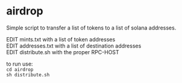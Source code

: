 # airdrop
Simple script to transfer a list of tokens to a list of solana addresses.

EDIT mints.txt with a list of token addresses <br>
EDIT addresses.txt with a list of destination addresses <br>
EDIT distribute.sh with the proper RPC-HOST
<br>

to run use: <br>
`cd airdrop` <br>
`sh distribute.sh` 
 
 
